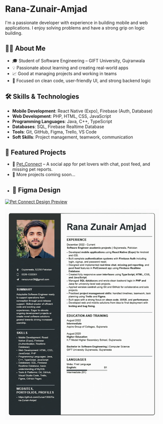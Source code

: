 # Rana-Zunair-Amjad
I'm a passionate developer with experience in building mobile and web applications. I enjoy solving problems and have a strong grip on logic building.
## 👨‍🎓 About Me
- 🎓 Student of Software Engineering – GIFT University, Gujranwala
- 💡 Passionate about learning and creating real-world apps
- 📈 Good at managing projects and working in teams
- 🤖 Focused on clean code, user-friendly UI, and strong backend logic

## 🛠️ Skills & Technologies
- **Mobile Development**: React Native (Expo), Firebase (Auth, Database)
- **Web Development**: PHP, HTML, CSS, JavaScript
- **Programming Languages**: Java, C++, TypeScript
- **Databases**: SQL, Firebase Realtime Database
- **Tools**: Git, GitHub, Figma, Trello, VS Code
- **Soft Skills**: Project management, teamwork, communication
## 📂 Featured Projects
- 🔗 [Pet_Connect](https://github.com/Zunair1308/Pet_Connect) – A social app for pet lovers with chat, post feed, and missing pet reports.
- 🔧 More projects coming soon...
- ## 🎨 Figma Design

[![Pet Connect Design Preview](assets/figma-preview.jpg)](https://www.figma.com/design/Rshu1DBygyPF0fMf6HJKVp/Pet-Connect?node-id=0-1&p=f&t=T95jMPY1XjCNoAY4-0)

![My Resume](https://github.com/Zunair1308/Rana-Zunair-Amjad/blob/main/RESUME.JPG?raw=true)
